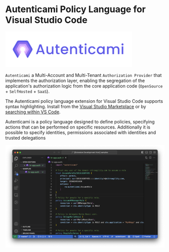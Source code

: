 # Autenticami Policy Language for Visual Studio Code

<p align="left">
  <img src="https://raw.githubusercontent.com/autenticami/autenticami-vscode/main/assets/logo/transparent-txt/transparent-txt-1line.png" class="center" width="400px" height="auto"/>
</p>

`Autenticami` a Multi-Account and Multi-Tenant `Authorization Provider` that implements the authorization layer, enabling the segregation of the application's authorization logic from the core application code (`OpenSource` + `SelfHosted` + `SaaS`).

The Autenticami policy language extension for Visual Studio Code supports syntax highlighting.  Install from the [Visual Studio Marketplace](https://marketplace.visualstudio.com/items?itemName=autenticami.autenticami) or by [searching within VS Code](https://code.visualstudio.com/docs/editor/extension-gallery#_search-for-an-extension).

Autenticami is a policy language designed to define policies, specifying actions that can be performed on specific resources. Additionally it is possible to specify identities, permissions associated with identities and trusted delegations

![autenticami](https://raw.githubusercontent.com/autenticami/autenticami-vscode/main/assets/vscode-screenshot.png)
